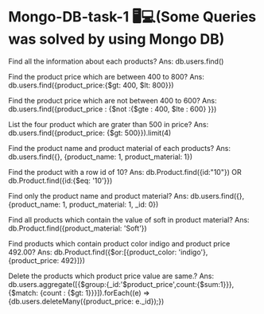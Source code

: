 # Mongo-DB-task-1 🖥💻(Some Queries was solved by using Mongo DB)
Find all the information about each products?
Ans: db.users.find()

Find the product price which are between 400 to 800?
Ans: db.users.find({product_price:{$gt: 400, $lt: 800}})

Find the product price which are not between 400 to 600?
Ans: db.users.find({product_price : {$not :{$gte : 400, $lte : 600} }})

List the four product which are grater than 500 in price?
Ans: db.users.find({product_price: {$gt: 500}}).limit(4)

Find the product name and product material of each products?
Ans: db.users.find({}, {product_name: 1, product_material: 1})

Find the product with a row id of 10?
Ans: db.Product.find({id:"10"}) OR db.Product.find({id:{$eq: '10'}})

Find only the product name and product material?
Ans: db.users.find({}, {product_name: 1, product_material: 1, _id: 0})

Find all products which contain the value of soft in product material?
Ans: db.Product.find({product_material: 'Soft'})

Find products which contain product color indigo and product price 492.00?
Ans: db.Product.find({$or:[{product_color: 'indigo'}, {product_price: 492}]})

Delete the products which product price value are same.?
Ans: db.users.aggregate([{$group:{_id:'$product_price',count:{$sum:1}}}, {$match: {count : {$gt: 1}}}]).forEach((e) => {db.users.deleteMany({product_price: e._id});})
